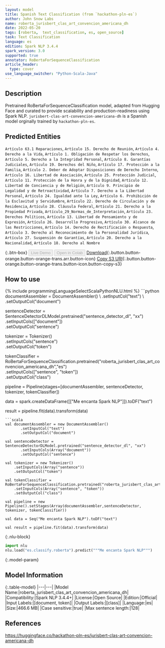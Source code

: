 ```yaml
---
layout: model
title: Spanish Text Classification (from `hackathon-pln-es`)
author: John Snow Labs
name: roberta_jurisbert_clas_art_convencion_americana_dh
date: 2022-05-20
tags: [roberta,  text_classification, es, open_source]
task: Text Classification
language: es
edition: Spark NLP 3.4.4
spark_version: 3.0
supported: true
annotator: RoBertaForSequenceClassification
article_header:
  type: cover
use_language_switcher: "Python-Scala-Java"
---
```


## Description

Pretrained RoBertaForSequenceClassification model, adapted from Hugging Face and curated to provide scalability and production-readiness using Spark NLP. `jurisbert-clas-art-convencion-americana-dh` is a Spanish model orginally trained by `hackathon-pln-es`.

## Predicted Entities

`Artículo 63.1 Reparaciones`, `Artículo 15. Derecho de Reunión`, `Artículo 4. Derecho a la Vida`, `Artículo 1. Obligación de Respetar los Derechos`, `Artículo 5. Derecho a la Integridad Personal`, `Artículo 8. Garantías Judiciales`, `Artículo 19. Derechos del Niño`, `Artículo 17. Protección a la Familia`, `Artículo 2. Deber de Adoptar Disposiciones de Derecho Interno`, `Artículo 16. Libertad de Asociación`, `Artículo 25. Protección Judicial`, `Artículo 11. Protección de la Honra y de la Dignidad`, `Artículo 12. Libertad de Conciencia y de Religión`, `Artículo 9. Principio de Legalidad y de Retroactividad`, `Artículo 7. Derecho a la Libertad Personal`, `Artículo 24. Igualdad ante la Ley`, `Artículo 6. Prohibición de la Esclavitud y Servidumbre`, `Artículo 22. Derecho de Circulación y de Residencia`, `Artículo 28. Cláusula Federal`, `Artículo 21. Derecho a la Propiedad Privada`, `Artículo_29_Normas_de_Interpretación`, `Artículo 23. Derechos Políticos`, `Artículo 13. Libertad de Pensamiento y de Expresión`, `Artículo 26. Desarrollo Progresivo`, `Artículo 30. Alcance de las Restricciones`, `Artículo 14. Derecho de Rectificación o Respuesta`, `Artículo 3. Derecho al Reconocimiento de la Personalidad Jurídica`, `Artículo 27. Suspensión de Garantías`, `Artículo 20. Derecho a la Nacionalidad`, `Artículo 18. Derecho al Nombre`

{:.btn-box}
<button class="button button-orange" disabled>Live Demo</button>
<button class="button button-orange" disabled>Open in Colab</button>
[Download](https://s3.amazonaws.com/auxdata.johnsnowlabs.com/public/models/roberta_jurisbert_clas_art_convencion_americana_dh_es_3.4.4_3.0_1653049484318.zip){:.button.button-orange.button-orange-trans.arr.button-icon}
[Copy S3 URI](s3://auxdata.johnsnowlabs.com/public/models/roberta_jurisbert_clas_art_convencion_americana_dh_es_3.4.4_3.0_1653049484318.zip){:.button.button-orange.button-orange-trans.button-icon.button-copy-s3}

## How to use



<div class="tabs-box" markdown="1">
{% include programmingLanguageSelectScalaPythonNLU.html %}
```python
documentAssembler = DocumentAssembler() \
       .setInputCol("text") \        
       .setOutputCol("document")

sentenceDetector = SentenceDetectorDLModel.pretrained("sentence_detector_dl", "xx")\
       .setInputCols(["document"])\
       .setOutputCol("sentence")

tokenizer = Tokenizer() \
    .setInputCols("sentence") \
    .setOutputCol("token")

tokenClassifier = RoBertaForSequenceClassification.pretrained("roberta_jurisbert_clas_art_convencion_americana_dh","es") \
    .setInputCols(["sentence", "token"]) \
    .setOutputCol("class")

pipeline = Pipeline(stages=[documentAssembler, sentenceDetector, tokenizer, tokenClassifier])

data = spark.createDataFrame([["Me encanta Spark NLP"]]).toDF("text")

result = pipeline.fit(data).transform(data)
```
```scala
val documentAssembler = new DocumentAssembler() 
       .setInputCol("text") 
       .setOutputCol("document")

val sentenceDetector = SentenceDetectorDLModel.pretrained("sentence_detector_dl", "xx")
       .setInputCols(Array("document"))
       .setOutputCol("sentence")

val tokenizer = new Tokenizer() 
    .setInputCols(Array("sentence"))
    .setOutputCol("token")

val tokenClassifier = RoBertaForSequenceClassification.pretrained("roberta_jurisbert_clas_art_convencion_americana_dh","es") 
    .setInputCols(Array("sentence", "token")) 
    .setOutputCol("class")

val pipeline = new Pipeline().setStages(Array(documentAssembler,sentenceDetector, tokenizer, tokenClassifier))

val data = Seq("Me encanta Spark NLP").toDF("text")

val result = pipeline.fit(data).transform(data)
```


{:.nlu-block}
```python
import nlu
nlu.load("es.classify.roberta").predict("""Me encanta Spark NLP""")
```

</div>

{:.model-param}
## Model Information

{:.table-model}
|---|---|
|Model Name:|roberta_jurisbert_clas_art_convencion_americana_dh|
|Compatibility:|Spark NLP 3.4.4+|
|License:|Open Source|
|Edition:|Official|
|Input Labels:|[document, token]|
|Output Labels:|[class]|
|Language:|es|
|Size:|466.6 MB|
|Case sensitive:|true|
|Max sentence length:|128|

## References

https://huggingface.co/hackathon-pln-es/jurisbert-clas-art-convencion-americana-dh
